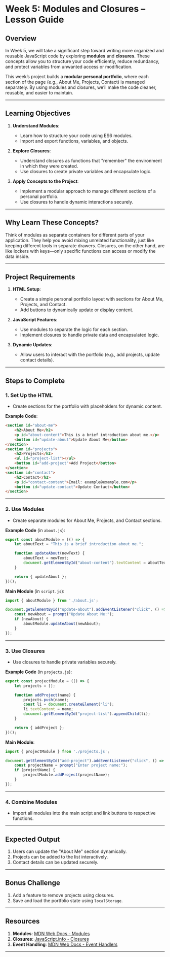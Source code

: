 
# **Week 5: Modules and Closures – Lesson Guide**

## **Overview**
In Week 5, we will take a significant step toward writing more organized and reusable JavaScript code by exploring **modules** and **closures**. These concepts allow you to structure your code efficiently, reduce redundancy, and protect variables from unwanted access or modification.

This week’s project builds a **modular personal portfolio**, where each section of the page (e.g., About Me, Projects, Contact) is managed separately. By using modules and closures, we’ll make the code cleaner, reusable, and easier to maintain.

---

## **Learning Objectives**
1. **Understand Modules**:
   - Learn how to structure your code using ES6 modules.
   - Import and export functions, variables, and objects.

2. **Explore Closures**:
   - Understand closures as functions that "remember" the environment in which they were created.
   - Use closures to create private variables and encapsulate logic.

3. **Apply Concepts to the Project**:
   - Implement a modular approach to manage different sections of a personal portfolio.
   - Use closures to handle dynamic interactions securely.

---

## **Why Learn These Concepts?**
Think of modules as separate containers for different parts of your application. They help you avoid mixing unrelated functionality, just like keeping different tools in separate drawers. Closures, on the other hand, are like lockers with keys—only specific functions can access or modify the data inside.

---

## **Project Requirements**
1. **HTML Setup**:
   - Create a simple personal portfolio layout with sections for About Me, Projects, and Contact.
   - Add buttons to dynamically update or display content.

2. **JavaScript Features**:
   - Use modules to separate the logic for each section.
   - Implement closures to handle private data and encapsulated logic.

3. **Dynamic Updates**:
   - Allow users to interact with the portfolio (e.g., add projects, update contact details).

---

## **Steps to Complete**

### **1. Set Up the HTML**
- Create sections for the portfolio with placeholders for dynamic content.

**Example Code**:
```html
<section id="about-me">
    <h2>About Me</h2>
    <p id="about-content">This is a brief introduction about me.</p>
    <button id="update-about">Update About Me</button>
</section>
<section id="projects">
    <h2>Projects</h2>
    <ul id="project-list"></ul>
    <button id="add-project">Add Project</button>
</section>
<section id="contact">
    <h2>Contact</h2>
    <p id="contact-content">Email: example@example.com</p>
    <button id="update-contact">Update Contact</button>
</section>
```

---

### **2. Use Modules**
- Create separate modules for About Me, Projects, and Contact sections.

**Example Code** (in `about.js`):
```javascript
export const aboutModule = (() => {
    let aboutText = "This is a brief introduction about me.";

    function updateAbout(newText) {
        aboutText = newText;
        document.getElementById("about-content").textContent = aboutText;
    }

    return { updateAbout };
})();
```

**Main Module** (in `script.js`):
```javascript
import { aboutModule } from './about.js';

document.getElementById("update-about").addEventListener("click", () => {
    const newAbout = prompt("Update About Me:");
    if (newAbout) {
        aboutModule.updateAbout(newAbout);
    }
});
```

---

### **3. Use Closures**
- Use closures to handle private variables securely.

**Example Code** (in `projects.js`):
```javascript
export const projectModule = (() => {
    let projects = [];

    function addProject(name) {
        projects.push(name);
        const li = document.createElement("li");
        li.textContent = name;
        document.getElementById("project-list").appendChild(li);
    }

    return { addProject };
})();
```

**Main Module**:
```javascript
import { projectModule } from './projects.js';

document.getElementById("add-project").addEventListener("click", () => {
    const projectName = prompt("Enter project name:");
    if (projectName) {
        projectModule.addProject(projectName);
    }
});
```

---

### **4. Combine Modules**
- Import all modules into the main script and link buttons to respective functions.

---

## **Expected Output**
1. Users can update the "About Me" section dynamically.
2. Projects can be added to the list interactively.
3. Contact details can be updated securely.

---

## **Bonus Challenge**
1. Add a feature to remove projects using closures.
2. Save and load the portfolio state using `localStorage`.

---

## **Resources**
1. **Modules**: [MDN Web Docs - Modules](https://developer.mozilla.org/en-US/docs/Web/JavaScript/Guide/Modules)
2. **Closures**: [JavaScript.info - Closures](https://javascript.info/closure)
3. **Event Handling**: [MDN Web Docs - Event Handlers](https://developer.mozilla.org/en-US/docs/Web/API/EventListener)

---

